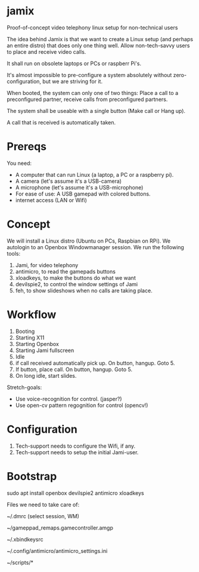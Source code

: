 # jamix
Proof-of-concept video telephony linux setup for non-technical users 

The idea behind Jamix is that we want to create a Linux setup (and perhaps an entire distro) that
does only one thing well. Allow non-tech-savvy users to place and receive video calls.

It shall run on obsolete laptops or PCs or raspberr Pi's.

It's almost impossible to pre-configure a system absolutely without zero-configuration, 
but we are striving for it.

When booted, the system can only one of two things: Place a call to a preconfigured partner,
receive calls from preconfigured partners.

The system shall be useable with a single button (Make call or Hang up).

A call that is received is automatically taken.

# Prereqs

You need:

- A computer that can run Linux (a laptop, a PC or a raspberry pi).
- A camera (let's assume it's a USB-camera)
- A microphone (let's assume it's a USB-microphone)
- For ease of use: A USB gamepad with colored buttons.
- internet access (LAN or Wifi)

# Concept

We will install a Linux distro (Ubuntu on PCs, Raspbian on RPi).
We autologin to an Openbox Windowmanager session.
We run the following tools:
1. Jami, for video telephony
2. antimicro, to read the gamepads buttons
3. xloadkeys, to make the buttons do what we want
4. devilspie2, to control the window settings of Jami
5. feh, to show slideshows when no calls are taking place.

# Workflow

1. Booting
2. Starting X11
3. Starting Openbox
4. Starting Jami fullscreen
5. Idle
6. if call received automatically pick up. On button, hangup. Goto 5.
7. If button, place call. On button, hangup. Goto 5.
8. On long idle, start slides.

Stretch-goals:

- Use voice-recognition for control. (jasper?)
- Use open-cv pattern regognition for control (opencv!)

# Configuration

1. Tech-support needs to configure the Wifi, if any.
2. Tech-support needs to setup the initial Jami-user.


# Bootstrap

  sudo apt install openbox devilspie2 antimicro xloadkeys

Files we need to take care of:

~/.dmrc (select session, WM)

~/gameppad_remaps.gamecontroller.amgp

~/.xbindkeysrc

~/.config/antimicro/antimicro_settings.ini

~/scripts/*
